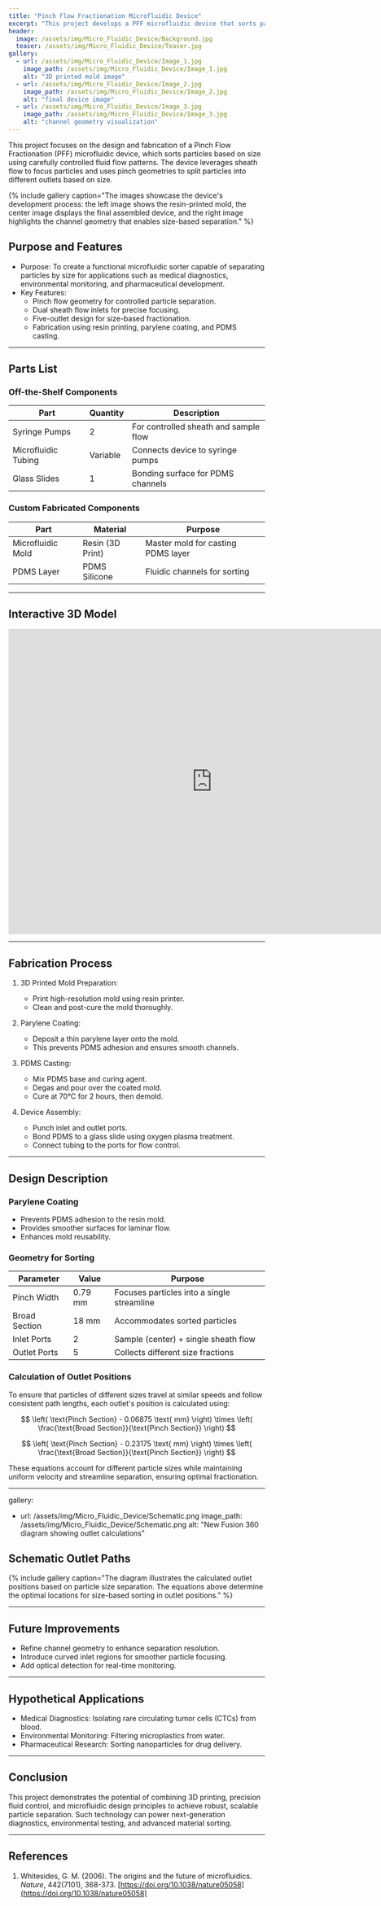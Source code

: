 ```yaml
---
title: "Pinch Flow Fractionation Microfluidic Device"
excerpt: "This project develops a PFF microfluidic device that sorts particles by size for use in diagnostics, environmental monitoring, and pharmaceutical research."
header:
  image: /assets/img/Micro_Fluidic_Device/Background.jpg
  teaser: /assets/img/Micro_Fluidic_Device/Teaser.jpg
gallery:
  - url: /assets/img/Micro_Fluidic_Device/Image_1.jpg
    image_path: /assets/img/Micro_Fluidic_Device/Image_1.jpg
    alt: "3D printed mold image"
  - url: /assets/img/Micro_Fluidic_Device/Image_2.jpg
    image_path: /assets/img/Micro_Fluidic_Device/Image_2.jpg
    alt: "final device image"
  - url: /assets/img/Micro_Fluidic_Device/Image_3.jpg
    image_path: /assets/img/Micro_Fluidic_Device/Image_3.jpg
    alt: "channel geometry visualization"
---
```


This project focuses on the design and fabrication of a Pinch Flow Fractionation (PFF) microfluidic device, which sorts particles based on size using carefully controlled fluid flow patterns. The device leverages sheath flow to focus particles and uses pinch geometries to split particles into different outlets based on size. 

{% include gallery caption="The images showcase the device's development process: the left image shows the resin-printed mold, the center image displays the final assembled device, and the right image highlights the channel geometry that enables size-based separation." %}

## Purpose and Features
- Purpose: To create a functional microfluidic sorter capable of separating particles by size for applications such as medical diagnostics, environmental monitoring, and pharmaceutical development.
- Key Features:
  - Pinch flow geometry for controlled particle separation.
  - Dual sheath flow inlets for precise focusing.
  - Five-outlet design for size-based fractionation.
  - Fabrication using resin printing, parylene coating, and PDMS casting.

---

## Parts List

### Off-the-Shelf Components

| Part                | Quantity  | Description                          |
|---------------------|-----------|--------------------------------------|
| Syringe Pumps      | 2         | For controlled sheath and sample flow |
| Microfluidic Tubing | Variable  | Connects device to syringe pumps    |
| Glass Slides       | 1         | Bonding surface for PDMS channels   |

### Custom Fabricated Components

| Part               | Material       | Purpose                              |
|--------------------|---------------|--------------------------------------|
| Microfluidic Mold  | Resin (3D Print) | Master mold for casting PDMS layer |
| PDMS Layer        | PDMS Silicone  | Fluidic channels for sorting       |

---

## Interactive 3D Model
<iframe src="https://a360.co/41Q40YN" width="800" height="600" allowfullscreen="true" webkitallowfullscreen="true" mozallowfullscreen="true" frameborder="0"></iframe>

---

## Fabrication Process

1. 3D Printed Mold Preparation:
    - Print high-resolution mold using resin printer.
    - Clean and post-cure the mold thoroughly.

2. Parylene Coating:
    - Deposit a thin parylene layer onto the mold.
    - This prevents PDMS adhesion and ensures smooth channels.

3. PDMS Casting:
    - Mix PDMS base and curing agent.
    - Degas and pour over the coated mold.
    - Cure at 70°C for 2 hours, then demold.

4. Device Assembly:
    - Punch inlet and outlet ports.
    - Bond PDMS to a glass slide using oxygen plasma treatment.
    - Connect tubing to the ports for flow control.

---

## Design Description

### Parylene Coating
- Prevents PDMS adhesion to the resin mold.
- Provides smoother surfaces for laminar flow.
- Enhances mold reusability.

### Geometry for Sorting

| Parameter         | Value     | Purpose                                     |
|------------------|-----------|---------------------------------------------|
| Pinch Width      | 0.79 mm   | Focuses particles into a single streamline |
| Broad Section    | 18 mm     | Accommodates sorted particles              |
| Inlet Ports      | 2         | Sample (center) + single sheath flow       |
| Outlet Ports     | 5         | Collects different size fractions          |

### Calculation of Outlet Positions

To ensure that particles of different sizes travel at similar speeds and follow consistent path lengths, each outlet's position is calculated using:

$$
\left( \text{Pinch Section} - 0.06875 \text{ mm} \right) \times \left( \frac{\text{Broad Section}}{\text{Pinch Section}} \right)
$$

$$
\left( \text{Pinch Section} - 0.23175 \text{ mm} \right) \times \left( \frac{\text{Broad Section}}{\text{Pinch Section}} \right)
$$

These equations account for different particle sizes while maintaining uniform velocity and streamline separation, ensuring optimal fractionation.

---

gallery:
  - url: /assets/img/Micro_Fluidic_Device/Schematic.png
    image_path: /assets/img/Micro_Fluidic_Device/Schematic.png
    alt: "New Fusion 360 diagram showing outlet calculations"

## Schematic Outlet Paths

{% include gallery caption="The diagram illustrates the calculated outlet positions based on particle size separation. The equations above determine the optimal locations for size-based sorting in outlet positions." %}

---

## Future Improvements
- Refine channel geometry to enhance separation resolution.
- Introduce curved inlet regions for smoother particle focusing.
- Add optical detection for real-time monitoring.

---

## Hypothetical Applications
- Medical Diagnostics: Isolating rare circulating tumor cells (CTCs) from blood.
- Environmental Monitoring: Filtering microplastics from water.
- Pharmaceutical Research: Sorting nanoparticles for drug delivery.

---

## Conclusion
This project demonstrates the potential of combining 3D printing, precision fluid control, and microfluidic design principles to achieve robust, scalable particle separation. Such technology can power next-generation diagnostics, environmental testing, and advanced material sorting.

---

## References

1. Whitesides, G. M. (2006). The origins and the future of microfluidics. *Nature*, 442(7101), 368-373. [https://doi.org/10.1038/nature05058](https://doi.org/10.1038/nature05058)
